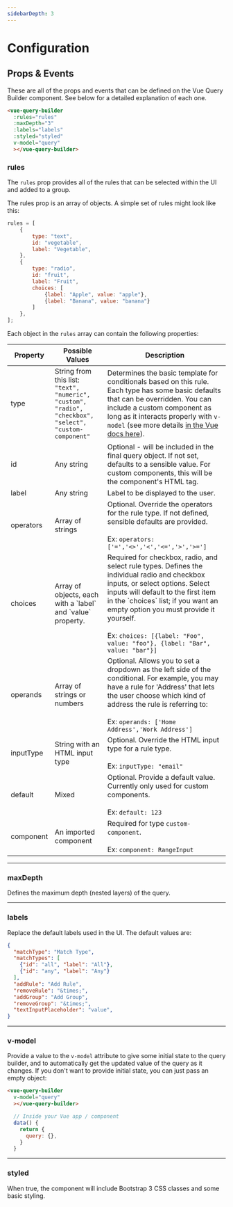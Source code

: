 ```yaml
---
sidebarDepth: 3
---
```


# Configuration

## Props & Events

These are all of the props and events that can be defined on the Vue Query Builder component. See below for a detailed explanation of each one.

```html
<vue-query-builder
  :rules="rules"
  :maxDepth="3"
  :labels="labels"
  :styled="styled"
  v-model="query"
  ></vue-query-builder>
```

### rules <Badge text="required" type="error" vertical="middle" /> <Badge text="Type: Array" vertical="middle" />

The `rules` prop provides all of the rules that can be selected within the UI and added to a group.

The rules prop is an array of objects. A simple set of rules might look like this:

```js
rules = [
    {
        type: "text",
        id: "vegetable",
        label: "Vegetable",
    },
    {
        type: "radio",
        id: "fruit",
        label: "Fruit",
        choices: [
            {label: "Apple", value: "apple"},
            {label: "Banana", value: "banana"}
        ]
    },
];
```

Each object in the `rules` array can contain the following properties:

<table class="table table-striped">
  <thead>
    <tr>
      <th>Property</th>
      <th>Possible Values</th>
      <th>Description</th>
    </tr>
  </thead>
  <tbody>
    <tr>
      <td>type</td>
      <td>String from this list: <code>"text", "numeric", "custom", "radio", "checkbox", "select", "custom-component"</code></td>
      <td><Badge text="required" type="error" vertical="middle" /> Determines the basic template for conditionals based on this rule. Each type has some basic defaults that can be overridden. You can include a custom component as long as it interacts properly with <code>v-model</code> (see more details <a href="https://vuejs.org/v2/guide/components.html#Form-Input-Components-using-Custom-Events">in the Vue docs here</a>).</td>
    </tr>
    <tr>
      <td>id</td>
      <td>Any string</td>
      <td>Optional - will be included in the final query object. If not set, defaults to a sensible value. For custom components, this will be the component's HTML tag.</td>
    </tr>
    <tr>
      <td>label</td>
      <td>Any string</td>
      <td><Badge text="required" type="error" vertical="middle" /> Label to be displayed to the user.</td>
    </tr>
    <tr>
      <td>operators</td>
      <td>Array of strings</td>
      <td>Optional. Override the operators for the rule type. If not defined, sensible defaults are provided.<br><br>
      Ex: <code>operators: ['=','&lt;&gt;','&lt;','&lt;=','&gt;','&gt;=']</code></td>
    </tr>
    <tr>
      <td>choices</td>
      <td>Array of objects, each with a `label` and `value` property.</td>
      <td><Badge text="may be required" type="error" vertical="middle" /> Required for checkbox, radio, and select rule types. Defines the individual radio and checkbox inputs, or select options. Select inputs will default to the first item in the `choices` list; if you want an empty option
      you must provide it yourself. <br><br>
      Ex: <code>choices: [{label: "Foo", value: "foo"}, {label: "Bar", value: "bar"}]</code>
      </td>
    </tr>
    <tr>
      <td>operands</td>
      <td>Array of strings or numbers</td>
      <td>Optional. Allows you to set a dropdown as the left side of the conditional. For example, you may have a rule for 'Address' that lets the
      user choose which kind of address the rule is referring to:<br><br>
      Ex: <code>operands: ['Home Address','Work Address']</code></td>
    </tr>
    <tr>
      <td>inputType</td>
      <td>String with an HTML input type</td>
      <td>Optional. Override the HTML input type for a rule type.<br><br>Ex: <code>inputType: "email"</code></td>
    </tr>
    <tr>
      <td>default</td>
      <td>Mixed</td>
      <td>Optional. Provide a default value. Currently only used for custom components.<br><br>Ex: <code>default: 123</code></td>
    </tr>
    <tr>
      <td>component</td>
      <td>An imported component</td>
      <td><Badge text="may be equired" type="error" vertical="middle" /> Required for type <code>custom-component</code>. <br><br>Ex: <code>component: RangeInput</code></td>
    </tr>
  </tbody>
</table>

---

### maxDepth <Badge text="optional" type="warn" vertical="middle" /> <Badge text="Type: Number" vertical="middle" /> <Badge text="Default: 3" vertical="middle" />

Defines the maximum depth (nested layers) of the query.

---

### labels <Badge text="optional" type="warn" vertical="middle" /> <Badge text="Type: Object" vertical="middle" />

Replace the default labels used in the UI. The default values are:

```json
{
  "matchType": "Match Type",
  "matchTypes": [
    {"id": "all", "label": "All"},
    {"id": "any", "label": "Any"}
  ],
  "addRule": "Add Rule",
  "removeRule": "&times;",
  "addGroup": "Add Group",
  "removeGroup": "&times;",
  "textInputPlaceholder": "value",
}
```

---

### v-model <Badge text="optional" type="warn" vertical="middle" /> <Badge text="Type: Object" vertical="middle" />

Provide a value to the `v-model` attribute to give some initial state to the query builder, and to automatically get the updated value of the query as it changes. If you don't want to provide initial state, you can just pass an empty object:

```html
<vue-query-builder
  v-model="query"
  ></vue-query-builder>
```

```js
  // Inside your Vue app / component
  data() {
    return {
      query: {},
    }
  }
```

---

### styled <Badge text="optional" type="warn" vertical="middle" /> <Badge text="Type: Boolean" vertical="middle" /> <Badge text="Default: true" vertical="middle" />

When true, the component will include Bootstrap 3 CSS classes and some basic styling.
